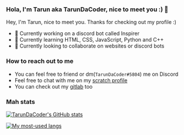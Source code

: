 ### Hola, I'm Tarun aka TarunDaCoder, nice to meet you :) 👋


Hey, I'm Tarun, nice to meet you. Thanks for checking out my profile :)
- 🔭 Currently working on a discord bot called Inspirer
- 🌱 Currently learning HTML, CSS, JavaScript, Python and C++
- 👯‍ Currently looking to collaborate on websites or discord bots

### How to reach out to me
- You can feel free to friend or dm(`TarunDaCoder#5804`) me on Discord
- Feel free to chat with me on my [scratch profile](https://scratch.mit.edu/users/tarunsnair)
- You can check out my [gitlab](https://gitlab.com/TarunDaCoder) too

### Mah stats

[![TarunDaCoder's GitHub stats](https://github-readme-stats.vercel.app/api?username=TarunDaCoder&show_icons=true&text_color=dfb7e8&icon_color=8677d9&theme=dracula)](https://github.com/anuraghazra/github-readme-stats)

[![My most-used langs](https://github-readme-stats.vercel.app/api/top-langs/?username=TarunDaCoder&show_icons=true&text_color=dfb7e8&icon_color=8677d9&&theme=dracula)](https://github.com/anuraghazra/github-readme-stats)
